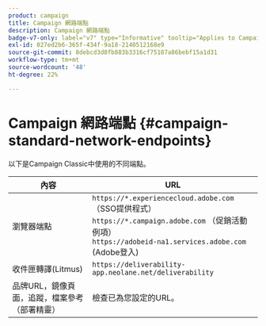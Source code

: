 ```yaml
---
product: campaign
title: Campaign 網路端點
description: Campaign 網路端點
badge-v7-only: label="v7" type="Informative" tooltip="Applies to Campaign Classic v7 only"
exl-id: 027ed2b6-365f-434f-9a18-2140512168e9
source-git-commit: 8debcd3d8fb883b3316cf75187a86bebf15a1d31
workflow-type: tm+mt
source-wordcount: '48'
ht-degree: 22%

---
```


# Campaign 網路端點 {#campaign-standard-network-endpoints}



以下是Campaign Classic中使用的不同端點。

| 內容 | URL |
|--- |--- |
| 瀏覽器端點 | `https://*.experiencecloud.adobe.com` （SSO提供程式）<br>`https://*.campaign.adobe.com` （促銷活動例項）<br>`https://adobeid-na1.services.adobe.com` (Adobe登入) |
| 收件匣轉譯(Litmus) | `https://deliverability-app.neolane.net/deliverability` |
| 品牌URL，鏡像頁面，追蹤，檔案參考（部署精靈） | 檢查已為您設定的URL。 |
